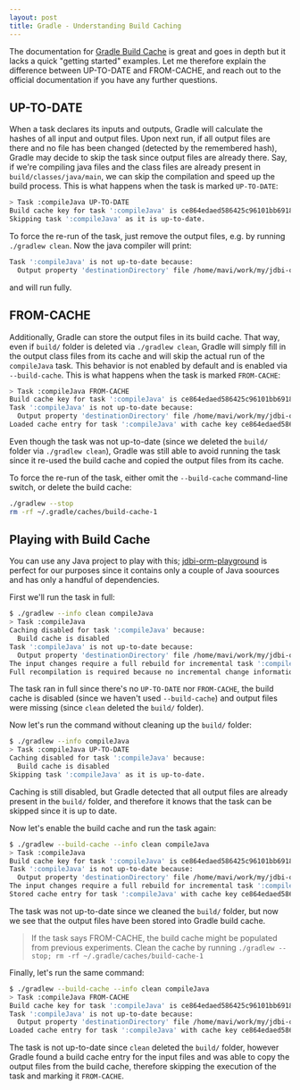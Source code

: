 ```yaml
---
layout: post
title: Gradle - Understanding Build Caching
---
```


The documentation for [Gradle Build Cache](https://docs.gradle.org/current/userguide/build_cache.html)
is great and goes in depth but it lacks a quick "getting started" examples. Let me therefore explain the difference between UP-TO-DATE and FROM-CACHE,
and reach out to the official documentation if you have any further questions.

## UP-TO-DATE

When a task declares its inputs and outputs, Gradle will calculate the hashes of all input and output files.
Upon next run, if all output files are there and no file has been changed (detected by the remembered hash),
Gradle may decide to skip the task since output files are already there. Say, if we're compiling java files and the class files
are already present in `build/classes/java/main`, we can skip the compilation and speed up
the build process. This is what happens when the task is marked `UP-TO-DATE`:

```bash
> Task :compileJava UP-TO-DATE
Build cache key for task ':compileJava' is ce864edaed586425c96101bb691844fa
Skipping task ':compileJava' as it is up-to-date.
```

To force the re-run of the task, just remove the output files, e.g. by running `./gradlew clean`. Now the
java compiler will print:
```bash
Task ':compileJava' is not up-to-date because:
  Output property 'destinationDirectory' file /home/mavi/work/my/jdbi-orm-playground/build/classes/java/main/playground/DatabaseUtils.class has been removed.
```
and will run fully.

## FROM-CACHE

Additionally, Gradle can store the output files in its build cache. That way, even if `build/` folder is
deleted via `./gradlew clean`, Gradle will simply fill in the output class files from its
cache and will skip the actual run of the `compileJava` task. This behavior is not enabled by default and
is enabled via `--build-cache`. This is what happens when the task is marked `FROM-CACHE`:

```bash
> Task :compileJava FROM-CACHE
Build cache key for task ':compileJava' is ce864edaed586425c96101bb691844fa
Task ':compileJava' is not up-to-date because:
  Output property 'destinationDirectory' file /home/mavi/work/my/jdbi-orm-playground/build/classes/java/main/playground/DatabaseUtils.class has been removed.
Loaded cache entry for task ':compileJava' with cache key ce864edaed586425c96101bb691844fa
```

Even though the task was not up-to-date (since we deleted the `build/` folder via `./gradlew clean`), Gradle was still
able to avoid running the task since it re-used the build cache and copied the output files from its cache.

To force the re-run of the task, either omit the `--build-cache` command-line switch,
or delete the build cache:

```bash
./gradlew --stop
rm -rf ~/.gradle/caches/build-cache-1
```

## Playing with Build Cache

You can use any Java project to play with this; [jdbi-orm-playground](https://gitlab.com/mvysny/jdbi-orm-playground)
is perfect for our purposes since it contains only a couple of Java soources and has only a handful of dependencies.

First we'll run the task in full:
```bash
$ ./gradlew --info clean compileJava
> Task :compileJava
Caching disabled for task ':compileJava' because:
  Build cache is disabled
Task ':compileJava' is not up-to-date because:
  Output property 'destinationDirectory' file /home/mavi/work/my/jdbi-orm-playground/build/classes/java/main/playground/DatabaseUtils.class has been removed.
The input changes require a full rebuild for incremental task ':compileJava'.
Full recompilation is required because no incremental change information is available. This is usually caused by clean builds or changing compiler arguments.
```

The task ran in full since there's no `UP-TO-DATE` nor `FROM-CACHE`, the build cache is disabled
(since we haven't used `--build-cache`) and output files were missing (since `clean` deleted the `build/` folder).

Now let's run the command without cleaning up the `build/` folder:
```bash
$ ./gradlew --info compileJava
> Task :compileJava UP-TO-DATE
Caching disabled for task ':compileJava' because:
  Build cache is disabled
Skipping task ':compileJava' as it is up-to-date.
```

Caching is still disabled, but Gradle detected that all output files are already present in the `build/` folder,
and therefore it knows that the task can be skipped since it is up to date.

Now let's enable the build cache and run the task again:
```bash
$ ./gradlew --build-cache --info clean compileJava
> Task :compileJava
Build cache key for task ':compileJava' is ce864edaed586425c96101bb691844fa
Task ':compileJava' is not up-to-date because:
  Output property 'destinationDirectory' file /home/mavi/work/my/jdbi-orm-playground/build/classes/java/main/playground/DatabaseUtils.class has been removed.
The input changes require a full rebuild for incremental task ':compileJava'.
Stored cache entry for task ':compileJava' with cache key ce864edaed586425c96101bb691844fa
```

The task was not up-to-date since we cleaned the `build/` folder, but now we see that the output
files have been stored into Gradle build cache.

> If the task says FROM-CACHE, the build cache might be populated from previous experiments.
> Clean the cache by running `./gradlew --stop; rm -rf ~/.gradle/caches/build-cache-1`

Finally, let's run the same command:
```bash
$ ./gradlew --build-cache --info clean compileJava
> Task :compileJava FROM-CACHE
Build cache key for task ':compileJava' is ce864edaed586425c96101bb691844fa
Task ':compileJava' is not up-to-date because:
  Output property 'destinationDirectory' file /home/mavi/work/my/jdbi-orm-playground/build/classes/java/main/playground/DatabaseUtils.class has been removed.
Loaded cache entry for task ':compileJava' with cache key ce864edaed586425c96101bb691844fa
```
The task is not up-to-date since `clean` deleted the `build/` folder, however Gradle
found a build cache entry for the input files and was able to copy the output files
from the build cache, therefore skipping the execution of the task and marking it `FROM-CACHE`.
